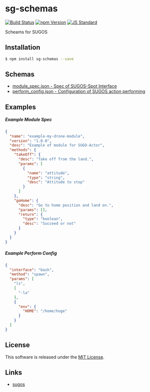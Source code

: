 sg-schemas
==========

<!---
This file is generated by ape-tmpl. Do not update manually.
--->

<!-- Badge Start -->
<a name="badges"></a>

[![Build Status][bd_travis_com_shield_url]][bd_travis_com_url]
[![npm Version][bd_npm_shield_url]][bd_npm_url]
[![JS Standard][bd_standard_shield_url]][bd_standard_url]

[bd_repo_url]: https://github.com/realglobe-Inc/sg-schemas
[bd_travis_url]: http://travis-ci.org/realglobe-Inc/sg-schemas
[bd_travis_shield_url]: http://img.shields.io/travis/realglobe-Inc/sg-schemas.svg?style=flat
[bd_travis_com_url]: http://travis-ci.com/realglobe-Inc/sg-schemas
[bd_travis_com_shield_url]: https://api.travis-ci.com/realglobe-Inc/sg-schemas.svg?token=aeFzCpBZebyaRijpCFmm
[bd_license_url]: https://github.com/realglobe-Inc/sg-schemas/blob/master/LICENSE
[bd_codeclimate_url]: http://codeclimate.com/github/realglobe-Inc/sg-schemas
[bd_codeclimate_shield_url]: http://img.shields.io/codeclimate/github/realglobe-Inc/sg-schemas.svg?style=flat
[bd_codeclimate_coverage_shield_url]: http://img.shields.io/codeclimate/coverage/github/realglobe-Inc/sg-schemas.svg?style=flat
[bd_gemnasium_url]: https://gemnasium.com/realglobe-Inc/sg-schemas
[bd_gemnasium_shield_url]: https://gemnasium.com/realglobe-Inc/sg-schemas.svg
[bd_npm_url]: http://www.npmjs.org/package/sg-schemas
[bd_npm_shield_url]: http://img.shields.io/npm/v/sg-schemas.svg?style=flat
[bd_standard_url]: http://standardjs.com/
[bd_standard_shield_url]: https://img.shields.io/badge/code%20style-standard-brightgreen.svg

<!-- Badge End -->


<!-- Description Start -->
<a name="description"></a>

Scheams for SUGOS

<!-- Description End -->


<!-- Overview Start -->
<a name="overview"></a>



<!-- Overview End -->


<!-- Sections Start -->
<a name="sections"></a>

<!-- Section from "doc/guides/01.Installation.md.hbs" Start -->

<a name="section-doc-guides-01-installation-md"></a>

Installation
-----

```bash
$ npm install sg-schemas --save
```


<!-- Section from "doc/guides/01.Installation.md.hbs" End -->

<!-- Section from "doc/guides/02.Schemas.md.hbs" Start -->

<a name="section-doc-guides-02-schemas-md"></a>

Schemas
---------

+ [module_spec.json - Spec of SUGOS-Spot Interface](lib/module_spec.json)
+ [perform_config.json - Configuration of SUGOS action performing](lib/perform_config.json)


<!-- Section from "doc/guides/02.Schemas.md.hbs" End -->

<!-- Section from "doc/guides/03.Examples.md.hbs" Start -->

<a name="section-doc-guides-03-examples-md"></a>

Examples
---------

##### Example Module Spec

```json
{
  "name": "example-my-drone-module",
  "version": "1.0.0",
  "desc": "Example of module for SUGO-Actor",
  "methods": {
    "takeOff": {
      "desc": "Take off from the land.",
      "params": [
        {
          "name": "attitude",
          "type": "string",
          "desc": "Attitude to stop"
        }
      ]
    },
    "goHome": {
      "desc": "Go to home position and land on.",
      "params": [],
      "return": {
        "type": "boolean",
        "desc": "Succeed or not"
      }
    }
  }
}
```
##### Example Perform Config

```json
{
  "interface": "bash",
  "method": "spawn",
  "params": [
    "ls",
    [
      "-la"
    ],
    {
      "env": {
        "HOME": "/home/hoge"
      }
    }
  ]
}
```


<!-- Section from "doc/guides/03.Examples.md.hbs" End -->


<!-- Sections Start -->


<!-- LICENSE Start -->
<a name="license"></a>

License
-------
This software is released under the [MIT License](https://github.com/realglobe-Inc/sg-schemas/blob/master/LICENSE).

<!-- LICENSE End -->


<!-- Links Start -->
<a name="links"></a>

Links
------

+ [sugos][sugos_url]

[sugos_url]: https://github.com/realglobe-Inc/sugos

<!-- Links End -->
